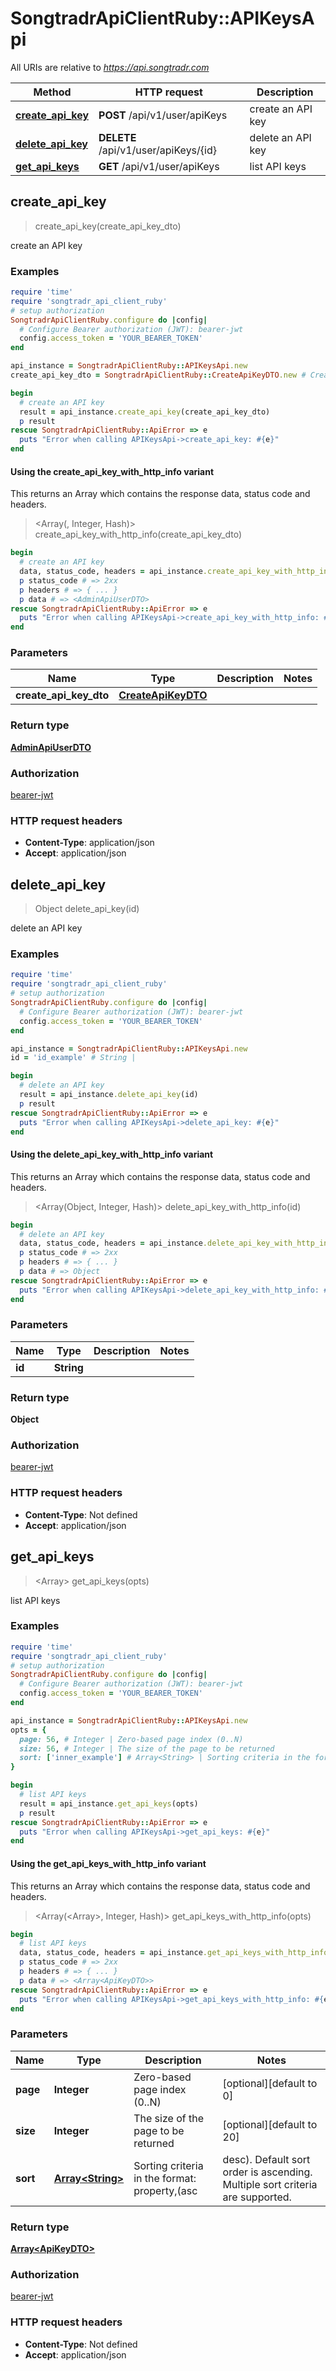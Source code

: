 # SongtradrApiClientRuby::APIKeysApi

All URIs are relative to *https://api.songtradr.com*

| Method | HTTP request | Description |
| ------ | ------------ | ----------- |
| [**create_api_key**](APIKeysApi.md#create_api_key) | **POST** /api/v1/user/apiKeys | create an API key |
| [**delete_api_key**](APIKeysApi.md#delete_api_key) | **DELETE** /api/v1/user/apiKeys/{id} | delete an API key |
| [**get_api_keys**](APIKeysApi.md#get_api_keys) | **GET** /api/v1/user/apiKeys | list API keys |


## create_api_key

> <AdminApiUserDTO> create_api_key(create_api_key_dto)

create an API key

### Examples

```ruby
require 'time'
require 'songtradr_api_client_ruby'
# setup authorization
SongtradrApiClientRuby.configure do |config|
  # Configure Bearer authorization (JWT): bearer-jwt
  config.access_token = 'YOUR_BEARER_TOKEN'
end

api_instance = SongtradrApiClientRuby::APIKeysApi.new
create_api_key_dto = SongtradrApiClientRuby::CreateApiKeyDTO.new # CreateApiKeyDTO | 

begin
  # create an API key
  result = api_instance.create_api_key(create_api_key_dto)
  p result
rescue SongtradrApiClientRuby::ApiError => e
  puts "Error when calling APIKeysApi->create_api_key: #{e}"
end
```

#### Using the create_api_key_with_http_info variant

This returns an Array which contains the response data, status code and headers.

> <Array(<AdminApiUserDTO>, Integer, Hash)> create_api_key_with_http_info(create_api_key_dto)

```ruby
begin
  # create an API key
  data, status_code, headers = api_instance.create_api_key_with_http_info(create_api_key_dto)
  p status_code # => 2xx
  p headers # => { ... }
  p data # => <AdminApiUserDTO>
rescue SongtradrApiClientRuby::ApiError => e
  puts "Error when calling APIKeysApi->create_api_key_with_http_info: #{e}"
end
```

### Parameters

| Name | Type | Description | Notes |
| ---- | ---- | ----------- | ----- |
| **create_api_key_dto** | [**CreateApiKeyDTO**](CreateApiKeyDTO.md) |  |  |

### Return type

[**AdminApiUserDTO**](AdminApiUserDTO.md)

### Authorization

[bearer-jwt](../README.md#bearer-jwt)

### HTTP request headers

- **Content-Type**: application/json
- **Accept**: application/json


## delete_api_key

> Object delete_api_key(id)

delete an API key

### Examples

```ruby
require 'time'
require 'songtradr_api_client_ruby'
# setup authorization
SongtradrApiClientRuby.configure do |config|
  # Configure Bearer authorization (JWT): bearer-jwt
  config.access_token = 'YOUR_BEARER_TOKEN'
end

api_instance = SongtradrApiClientRuby::APIKeysApi.new
id = 'id_example' # String | 

begin
  # delete an API key
  result = api_instance.delete_api_key(id)
  p result
rescue SongtradrApiClientRuby::ApiError => e
  puts "Error when calling APIKeysApi->delete_api_key: #{e}"
end
```

#### Using the delete_api_key_with_http_info variant

This returns an Array which contains the response data, status code and headers.

> <Array(Object, Integer, Hash)> delete_api_key_with_http_info(id)

```ruby
begin
  # delete an API key
  data, status_code, headers = api_instance.delete_api_key_with_http_info(id)
  p status_code # => 2xx
  p headers # => { ... }
  p data # => Object
rescue SongtradrApiClientRuby::ApiError => e
  puts "Error when calling APIKeysApi->delete_api_key_with_http_info: #{e}"
end
```

### Parameters

| Name | Type | Description | Notes |
| ---- | ---- | ----------- | ----- |
| **id** | **String** |  |  |

### Return type

**Object**

### Authorization

[bearer-jwt](../README.md#bearer-jwt)

### HTTP request headers

- **Content-Type**: Not defined
- **Accept**: application/json


## get_api_keys

> <Array<ApiKeyDTO>> get_api_keys(opts)

list API keys

### Examples

```ruby
require 'time'
require 'songtradr_api_client_ruby'
# setup authorization
SongtradrApiClientRuby.configure do |config|
  # Configure Bearer authorization (JWT): bearer-jwt
  config.access_token = 'YOUR_BEARER_TOKEN'
end

api_instance = SongtradrApiClientRuby::APIKeysApi.new
opts = {
  page: 56, # Integer | Zero-based page index (0..N)
  size: 56, # Integer | The size of the page to be returned
  sort: ['inner_example'] # Array<String> | Sorting criteria in the format: property,(asc|desc). Default sort order is ascending. Multiple sort criteria are supported.
}

begin
  # list API keys
  result = api_instance.get_api_keys(opts)
  p result
rescue SongtradrApiClientRuby::ApiError => e
  puts "Error when calling APIKeysApi->get_api_keys: #{e}"
end
```

#### Using the get_api_keys_with_http_info variant

This returns an Array which contains the response data, status code and headers.

> <Array(<Array<ApiKeyDTO>>, Integer, Hash)> get_api_keys_with_http_info(opts)

```ruby
begin
  # list API keys
  data, status_code, headers = api_instance.get_api_keys_with_http_info(opts)
  p status_code # => 2xx
  p headers # => { ... }
  p data # => <Array<ApiKeyDTO>>
rescue SongtradrApiClientRuby::ApiError => e
  puts "Error when calling APIKeysApi->get_api_keys_with_http_info: #{e}"
end
```

### Parameters

| Name | Type | Description | Notes |
| ---- | ---- | ----------- | ----- |
| **page** | **Integer** | Zero-based page index (0..N) | [optional][default to 0] |
| **size** | **Integer** | The size of the page to be returned | [optional][default to 20] |
| **sort** | [**Array&lt;String&gt;**](String.md) | Sorting criteria in the format: property,(asc|desc). Default sort order is ascending. Multiple sort criteria are supported. | [optional] |

### Return type

[**Array&lt;ApiKeyDTO&gt;**](ApiKeyDTO.md)

### Authorization

[bearer-jwt](../README.md#bearer-jwt)

### HTTP request headers

- **Content-Type**: Not defined
- **Accept**: application/json


